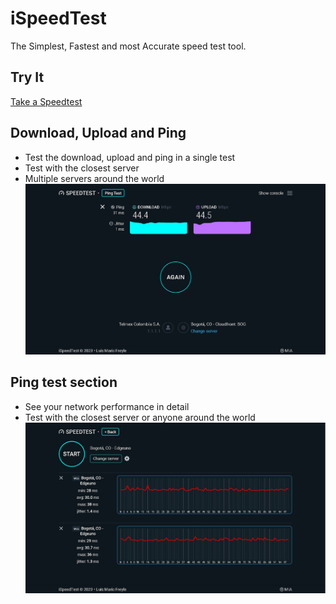 # iSpeedTest
The Simplest, Fastest and most Accurate speed test tool.

## Try It
[Take a Speedtest](https://ispeedtest.xyz/)

## Download, Upload and Ping
* Test the download, upload and ping in a single test
* Test with the closest server
* Multiple servers around the world
![Screenshot](https://raw.githubusercontent.com/mariofreyle/speedtest/master/screenshots/main-1.jpg)

## Ping test section
* See your network performance in detail
* Test with the closest server or anyone around the world
![Screenshot](https://raw.githubusercontent.com/mariofreyle/speedtest/master/screenshots/ping-1.jpg)
